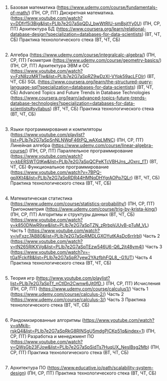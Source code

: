 1. Базовая математика (https://www.udemy.com/course/fundamentals-of-math/) (ПН, СР, ПТ)
	Дискретная математика. (https://www.youtube.com/watch?v=DDfrf5i3Big&list=PLlb7e2G7aSpQDJ_bwWtRIU-smBsjtYy0U) (ПН, СР, ПТ)
	Архитектура БД (https://www.coursera.org/learn/relational-database-design?specialization=databases-for-data-scientists) (ВТ, ЧТ, СБ)
	Практика технологического стека (ВТ, ЧТ, СБ)
	<br/><br/>
	
2. Алгебра (https://www.udemy.com/course/integralcalc-algebra/) (ПН, СР, ПТ)
	Геометрия (https://www.udemy.com/course/geometry-basics/) (ПН, СР, ПТ)
	Архитектура ЭВМ и ОС (https://www.youtube.com/watch?v=FzN8zzMRTlw&list=PLlb7e2G7aSpRZ9wDzXI-VYpk59acLFOIr) (ВТ, ЧТ, СБ)
	SQL (https://www.coursera.org/learn/the-structured-query-language-sql?specialization=databases-for-data-scientists)  (ВТ, ЧТ, СБ)
	Advanced Topics and Future Trends in Database Technologies (https://www.coursera.org/learn/advanced-topics-future-trends-database-technologies?specialization=databases-for-data-scientists#syllabus) (ВТ, ЧТ, СБ)
	Практика технологического стека (ВТ, ЧТ, СБ)
	<br/><br/>
	
3. Языки программирования и компиляторы (https://www.youtube.com/playlist?list=PLlb7e2G7aSpSnNLNWqF46tPQ_wAXqLMNC) (ПН, СР, ПТ)
    Линейная алгебра (https://www.udemy.com/course/linear-algebra-course/) (ПН, СР, ПТ)
    Параллельное программирование (https://www.youtube.com/watch?v=kbERSWTGtKw&list=PLlb7e2G7aSpQCPeKTcVBHJns_JOxrc_fT)  (ВТ, ЧТ, СБ)
	Функциональное программирование (https://www.youtube.com/watch?v=7BPQ-gpXKt4&list=PLlb7e2G7aSpRDR44HMNqDHYgrAOPp7QLr) (ВT, ЧТ, СБ)
	Практика технологического стека (ВТ, ЧТ, СБ)
	<br/><br/>
	
4. Математическая статистика (https://www.udemy.com/course/statistics-probability/) (ПН, СР, ПТ)
	Тригонометрия (https://www.udemy.com/course/trig-by-krista-king/) (ПН, СР, ПТ)
	Алгоритмы и структуры данных (ВТ, ЧТ, СБ)
	(https://www.youtube.com/watch?v=k850DNwR9xw&list=PLlb7e2G7aSpTZN_zRrbpVJUvB-pTuM_VL) Часть 1
	(https://www.youtube.com/watch?v=iyFxzc7AB80&list=PLlb7e2G7aSpRMDLGXOYutKAsDc6rrIrbl) Часть 2 
	(https://www.youtube.com/watch?v=tN265RlKXVg&list=PLlb7e2G7aSpTEzw546U6-Q6_2jt48ym4I) Часть 3 
	(https://www.youtube.com/watch?v=-tGa1Fckif8&list=PLlb7e2G7aSpR7yew2YAzfbhFQL8_-G1UT) Часть 4
	Практика технологического стека (ВТ, ЧТ, СБ)
    <br/><br/>
	
5. Теория игр (https://www.youtube.com/playlist?list=PLlb7e2G7aSpTf_nCtlDn2Cwnw6Jjt0fD_) (ПН, СР, ПТ)
	Исчисления  (ПН, СР, ПТ)
	(https://www.udemy.com/course/calculus1/) Часть 1
	(https://www.udemy.com/course/calculus-2/) Часть 2
	(https://www.udemy.com/course/calculus-3/) Часть 3
	Практика технологического стека (ВТ, ЧТ, СБ)
	 <br/><br/>
	 
6. Рандомизированные алгоритмы (https://www.youtube.com/watch?v=qMkib-rskQ4&list=PLlb7e2G7aSpRkG8RINSgU5mdgPjCKp51q&index=1) (ПН, СР, ПТ)
	Разработка и менеджмент ПО (https://www.youtube.com/watch?v=QWsGb23FJow&list=PLlb7e2G7aSpSidTs7HuqUX_NeslBsg2Mb) (ПН, СР, ПТ)
    Практика технологического стека (ВТ, ЧТ, СБ)
	<br/><br/>
	
7. Архитектура ПО (https://www.educative.io/path/scalability-system-design) (ПН, СР, ПТ)
	Практика технологического стека (ВТ, ЧТ, СБ)